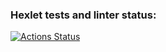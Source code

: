 ### Hexlet tests and linter status:
[![Actions Status](https://github.com/korifei071987/python-project-49/actions/workflows/hexlet-check.yml/badge.svg)](https://github.com/korifei071987/python-project-49/actions)